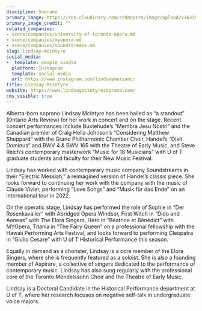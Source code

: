 ```yaml
---
discipline: Soprano
primary_image: https://res.cloudinary.com/schmopera/image/upload/v1633539224/media/2021/10/lindsaymcintyreheadshot_b5lauv.jpg
primary_image_credit: ""
related_companies:
- scene/companies/university-of-toronto-opera.md
- scene/companies/myopera.md
- scene/companies/soundstreams.md
slug: lindsay-mcintyre
social_media:
- _template: people_single
  platform: Instagram
  template: social-media
  url: https://www.instagram.com/lindsaymariamc/
title: Lindsay McIntyre
website: https://www.lindsaymcintyresoprano.com/
cms_visible: true
---
```

Alberta-born soprano Lindsay McIntyre has been hailed as “a standout” (Ontario Arts Review) for her work in concert and on the stage. Recent concert performances include Buxtehude’s “Membra Jesu Nostri” and the Canadian premier of Craig Hella Johnson’s “Considering Matthew Sheppard” with the Grand Philharmonic Chamber Choir, Handel’s “Dixit Dominus” and BWV 4 & BWV 165 with the Theatre of Early Music, and Steve Reich’s contemporary masterwork “Music for 18 Musicians” with U of T graduate students and faculty for their New Music Festival. 

Lindsay has worked with contemporary music company Soundstreams in their “Electric Messiah,” a reimagined version of Handel’s classic piece. She looks forward to continuing her work with the company with the music of Claude Vivier, performing “Love Songs” and “Musik für das Ende” on an international tour in 2022.  

On the operatic stage, Lindsay has performed the role of Sophie in “Der Rosenkavalier” with Abridged Opera Windsor, First Witch in “Dido and Aeneas” with The Elora Singers, Hero in “Béatrice et Bénédict” with MYOpera, Titania in “The Fairy Queen” on a professional fellowship with the Hawaii Performing Arts Festival, and looks forward to performing Cleopatra in “Giulio Cesare” with U of T Historical Performance this season. 

Equally in demand as a chorister, Lindsay is a core member of the Elora Singers, where she is frequently featured as a soloist. She is also a founding member of Aspirare, a collective of singers dedicated to the performance of contemporary music. Lindsay has also sung regularly with the professional core of the Toronto Mendelssohn Choir and the Theatre of Early Music. 

Lindsay is a Doctoral Candidate in the Historical Performance department at U of T, where her research focuses on negative self-talk in undergraduate voice majors.